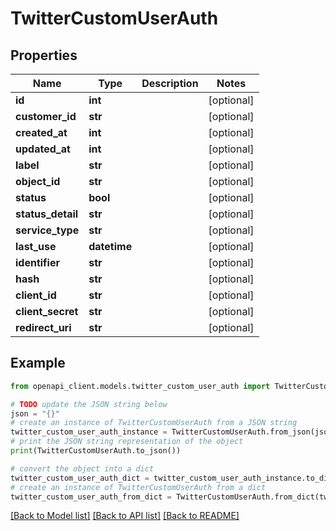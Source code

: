 # TwitterCustomUserAuth


## Properties

Name | Type | Description | Notes
------------ | ------------- | ------------- | -------------
**id** | **int** |  | [optional] 
**customer_id** | **str** |  | [optional] 
**created_at** | **int** |  | [optional] 
**updated_at** | **int** |  | [optional] 
**label** | **str** |  | [optional] 
**object_id** | **str** |  | [optional] 
**status** | **bool** |  | [optional] 
**status_detail** | **str** |  | [optional] 
**service_type** | **str** |  | [optional] 
**last_use** | **datetime** |  | [optional] 
**identifier** | **str** |  | [optional] 
**hash** | **str** |  | [optional] 
**client_id** | **str** |  | [optional] 
**client_secret** | **str** |  | [optional] 
**redirect_uri** | **str** |  | [optional] 

## Example

```python
from openapi_client.models.twitter_custom_user_auth import TwitterCustomUserAuth

# TODO update the JSON string below
json = "{}"
# create an instance of TwitterCustomUserAuth from a JSON string
twitter_custom_user_auth_instance = TwitterCustomUserAuth.from_json(json)
# print the JSON string representation of the object
print(TwitterCustomUserAuth.to_json())

# convert the object into a dict
twitter_custom_user_auth_dict = twitter_custom_user_auth_instance.to_dict()
# create an instance of TwitterCustomUserAuth from a dict
twitter_custom_user_auth_from_dict = TwitterCustomUserAuth.from_dict(twitter_custom_user_auth_dict)
```
[[Back to Model list]](../README.md#documentation-for-models) [[Back to API list]](../README.md#documentation-for-api-endpoints) [[Back to README]](../README.md)


